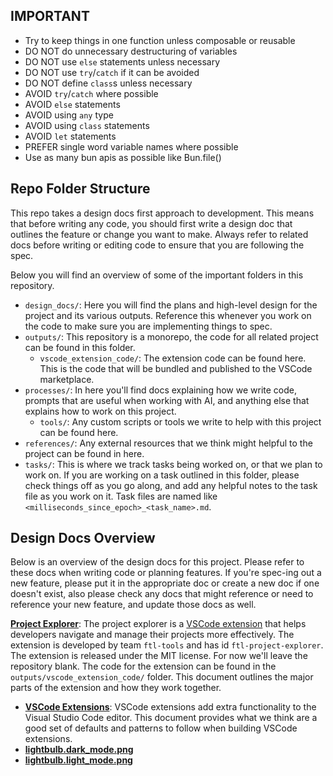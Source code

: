 ## IMPORTANT

- Try to keep things in one function unless composable or reusable
- DO NOT do unnecessary destructuring of variables
- DO NOT use `else` statements unless necessary
- DO NOT use `try`/`catch` if it can be avoided
- DO NOT define `class`s unless necessary
- AVOID `try`/`catch` where possible
- AVOID `else` statements
- AVOID using `any` type
- AVOID using `class` statements
- AVOID `let` statements
- PREFER single word variable names where possible
- Use as many bun apis as possible like Bun.file()

## Repo Folder Structure

This repo takes a design docs first approach to development. This means that before writing any code, you should first write a design doc that outlines the feature or change you want to make. Always refer to related docs before writing or editing code to ensure that you are following the spec.

Below you will find an overview of some of the important folders in this repository.

- `design_docs/`: Here you will find the plans and high-level design for the project and its various outputs. Reference this whenever you work on the code to make sure you are implementing things to spec.
- `outputs/`: This repository is a monorepo, the code for all related project can be found in this folder.
  - `vscode_extension_code/`: The extension code can be found here. This is the code that will be bundled and published to the VSCode marketplace.
- `processes/`: In here you'll find docs explaining how we write code, prompts that are useful when working with AI, and anything else that explains how to work on this project.
  - `tools/`: Any custom scripts or tools we write to help with this project can be found here.
- `references/`: Any external resources that we think might helpful to the project can be found in here.
- `tasks/`: This is where we track tasks being worked on, or that we plan to work on. If you are working on a task outlined in this folder, please check things off as you go along, and add any helpful notes to the task file as you work on it. Task files are named like `<milliseconds_since_epoch>_<task_name>.md`.

## Design Docs Overview

Below is an overview of the design docs for this project. Please refer to these docs when writing code or planning features. If you're spec-ing out a new feature, please put it in the appropriate doc or create a new doc if one doesn't exist, also please check any docs that might reference or need to reference your new feature, and update those docs as well.

**[Project Explorer](/design_docs/project_explorer.md)**: The project explorer is a [VSCode extension](/design_docs/vscode_extensions.md) that helps developers navigate and manage their projects more effectively. The extension is developed by team `ftl-tools` and has id `ftl-project-explorer`. The extension is released under the MIT license. For now we'll leave the repository blank. The code for the extension can be found in the `outputs/vscode_extension_code/` folder. This document outlines the major parts of the extension and how they work together.

- **[VSCode Extensions](/design_docs/vscode_extensions.md)**: VSCode extensions add extra functionality to the Visual Studio Code editor. This document provides what we think are a good set of defaults and patterns to follow when building VSCode extensions.
- **[lightbulb.dark_mode.png](/design_docs/lightbulb.dark_mode.png)**
- **[lightbulb.light_mode.png](/design_docs/lightbulb.light_mode.png)**
